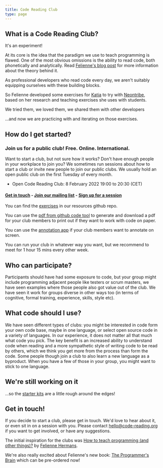 ```yaml
---
title: Code Reading Club
type: page
---
```


## What is a Code Reading Club?

It's an experiment!

At its core is the idea that the paradigm we use to teach programming is flawed. One of the most obvious omissions is the ability to read code, both phonetically and analytically. Read [Felienne's blog post](https://www.felienne.com/archives/6472) for more information about the theory behind it.

As professional developers who read code every day, we aren't suitably equipping ourselves with these building blocks.

So Felienne developed some exercises for [Katja](https://github.com/katjam) to try with [Neontribe](https://neontribe.co.uk), based on her research and teaching exercises she uses with students.

We tried them, we loved them, we shared them with other developers

...and now we are practicing with and iterating on those exercises.

## How do I get started?

### Join us for a public club! Free. Online. International.

Want to start a club, but not sure how it works? Don't have enough people in your workplace to join you? We sometimes run sessions about how to start a club or invite new people to join our public clubs. We usually hold an open public club on the first Tuesday of every month.

- Open Code Reading Club: 8 February 2022 19:00 to 20:30 (CET)

#### [Get in touch](mailto:hello@code-reading.org) - [Join our mailing list](http://eepurl.com/hzYTQv) - [Sign up for a session](https://www.eventbrite.com/o/38242002183)

You can find the [exercises](https://github.com/CodeReadingClubs/Resources/blob/trunk/exercises.md) in our resources github repo.

You can use the [pdf from github code tool](https://pdf.code-reading.org) to generate and download a pdf for your club members to print out if they want to work with code on paper.

You can use the [annotation app](https://annotate.code-reading.org) if your club members want to annotate on screen.

You can run your club in whatever way you want, but we recommend to meet for 1 hour 15 mins every other week.

## Who can participate?

Participants should have had some exposure to code, but your group might include programming adjacent people like testers or scrum masters, we have seen examples where those people also got value out of the club. We have seen it work for groups diverse in other ways too (in terms of cognitive, formal training, experience, skills, style etc).

## What code should I use?

We have seen different types of clubs: you might be interested in code form your own code base, maybe in one language, or select open source code in a variety of languages. In our experience, it does not matter all that much what code you pick. The key benefit is an increased ability to understand code when reading and a more sympathetic style of writing code to be read by others, which we think you get more from the process than form the code. Some people though join a club to also learn a new language as a byproduct. When you have a few of those in your group, you might want to stick to one language.

## We're still working on it

...so the [starter kits](https://github.com/CodeReadingClubs/Resources/tree/trunk/StarterKit) are a little rough around the edges!

## Get in touch!

If you decide to start a club, please get in touch. We'd love to hear about it, or even sit in on a session with you. Please contact [hello@code-reading.org](mailto:hello@code-reading.org) if you want to get involved, or have any suggestions.

The initial inspiration for the clubs was [How to teach programming (and other things)?](https://www.youtube.com/watch?v=g1ib43q3uXQ) by [Felienne Hermans](https://www.felienne.com/).

We're also really excited about Felienne's new book: [The Programmer's Brain](https://www.manning.com/books/the-programmers-brain) which can be pre-ordered now!
